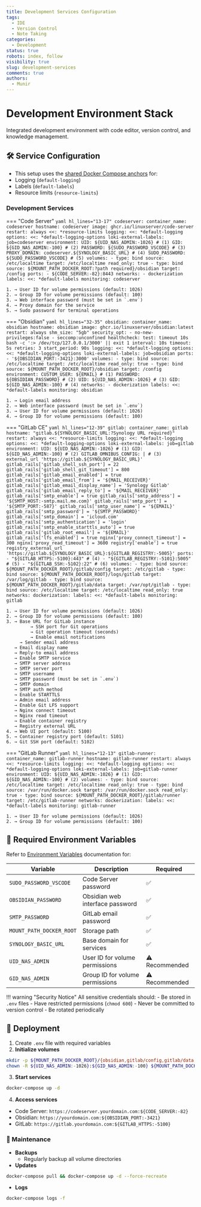 ```yaml
---
title: Development Services Configuration
tags:
  - IDE
  - Version Control
  - Note Taking
categories:
  - Development
status: true
robots: index, follow
visibility: true
slug: development-services
comments: true
authors:
  - Munir
---
```


# Development Environment Stack

Integrated development environment with code editor, version control, and knowledge management.

## 🛠️ Service Configuration

- This setup uses the [shared Docker Compose anchors](../../global/sharedConfig.md) for:
- Logging (`default-logging`)
- Labels (`default-labels`)
- Resource limits (`resource-limits`)

### Development Services

=== "Code Server"
    ```yaml hl_lines="13-17"
    codeserver:
      container_name: codeserver
      hostname: codeserver
      image: ghcr.io/linuxserver/code-server
      restart: always
      <<: *resource-limits
      logging:
        <<: *default-logging
        options:
          <<: *default-logging-options
          loki-external-labels: job=codeserver
      environment:
        UID: ${UID_NAS_ADMIN:-1026} # (1)
        GID: ${GID_NAS_ADMIN:-100} # (2)
        PASSWORD: ${SUDO_PASSWORD_VSCODE} # (3)
        PROXY_DOMAIN: codeserver.${SYNOLOGY_BASIC_URL} # (4)
        SUDO_PASSWORD: ${SUDO_PASSWORD_VSCODE} # (5)
      volumes:
        - type: bind
          source: /etc/localtime
          target: /etc/localtime
          read_only: true
        - type: bind
          source: ${MOUNT_PATH_DOCKER_ROOT:?path required}/obsidian
          target: /config
      ports:
        - ${CODE_SERVER:-82}:8443
      networks:
        - dockerization
      labels:
        <<: *default-labels
        monitoring: codeserver
    ```

    1. → User ID for volume permissions (default: 1026)
    2. → Group ID for volume permissions (default: 100)
    3. → Web interface password (must be set in `.env`)
    4. → Proxy domain for the service
    5. → Sudo password for terminal operations

=== "Obsidian"
    ```yaml hl_lines="32-35"
    obsidian:
      container_name: obsidian
      hostname: obsidian
      image: ghcr.io/linuxserver/obsidian:latest
      restart: always
      shm_size: "5gb"
      security_opt:
        - no-new-privileges:false
        - seccomp:unconfined
      healthcheck:
        test: timeout 10s bash -c ':> /dev/tcp/127.0.0.1/3000' || exit 1
        interval: 10s
        timeout: 5s
        retries: 3
        start_period: 90s
      logging:
        <<: *default-logging
        options:
          <<: *default-logging-options
          loki-external-labels: job=obsidian
      ports:
        - '${OBSIDIAN_PORT:-3421}:3000'
      volumes:
        - type: bind
          source: /etc/localtime
          target: /etc/localtime
          read_only: true
        - type: bind
          source: ${MOUNT_PATH_DOCKER_ROOT}/obsidian
          target: /config
      environment:
        CUSTOM_USER: ${EMAIL} # (1)
        PASSWORD: ${OBSIDIAN_PASSWORD} # (2)
        UID: ${UID_NAS_ADMIN:-1026} # (3)
        GID: ${GID_NAS_ADMIN:-100} # (4)
      networks:
        - dockerization
      labels:
        <<: *default-labels
        monitoring: obsidian
    ```

    1. → Login email address
    2. → Web interface password (must be set in `.env`)
    3. → User ID for volume permissions (default: 1026)
    4. → Group ID for volume permissions (default: 100)

=== "GitLab CE"
    ```yaml hl_lines="12-39"
    gitlab:
      container_name: gitlab
      hostname: "gitlab.${SYNOLOGY_BASIC_URL:?Synology URL required}"
      restart: always
      <<: *resource-limits
      logging:
        <<: *default-logging
        options:
          <<: *default-logging-options
          loki-external-labels: job=gitlab
      environment:
        UID: ${UID_NAS_ADMIN:-1026} # (1)
        GID: ${GID_NAS_ADMIN:-100} # (2)
        GITLAB_OMNIBUS_CONFIG: | # (3)
          external_url 'https://gitlab.${SYNOLOGY_BASIC_URL}'
          gitlab_rails['gitlab_shell_ssh_port'] = 22
          gitlab_rails['gitlab_shell_git_timeout'] = 800
          gitlab_rails['gitlab_email_enabled'] = true
          gitlab_rails['gitlab_email_from'] = '${MAIL_RECEIVER}'
          gitlab_rails['gitlab_email_display_name'] = 'Synology Gitlab'
          gitlab_rails['gitlab_email_reply_to'] = '${MAIL_RECEIVER}'
          gitlab_rails['smtp_enable'] = true
          gitlab_rails['smtp_address'] = '${SMTP_HOST:-smtp.mail.me.com}'
          gitlab_rails['smtp_port'] = '${SMTP_PORT:-587}'
          gitlab_rails['smtp_user_name'] = '${EMAIL}'
          gitlab_rails['smtp_password'] = '${SMTP_PASSWORD}'
          gitlab_rails['smtp_domain'] = 'icloud.com'
          gitlab_rails['smtp_authentication'] = 'login'
          gitlab_rails['smtp_enable_starttls_auto'] = true
          gitlab_rails['gitlab_root_email'] = '${EMAIL}'
          gitlab_rails['lfs_enabled'] = true
          nginx['proxy_connect_timeout'] = 300
          nginx['proxy_read_timeout'] = 3600
          registry['enable'] = true
          registry_external_url 'https://gitlab.${SYNOLOGY_BASIC_URL}:${GITLAB_REGISTRY:-5005}'
      ports:
        - "${GITLAB_HTTPS:-5100}:443" # (4)
        - "${GITLAB_REGISTRY:-5101}:5005" # (5)
        - "${GITLAB_SSH:-5102}:22" # (6)
      volumes:
        - type: bind
          source: ${MOUNT_PATH_DOCKER_ROOT}/gitlab/config
          target: /etc/gitlab
        - type: bind
          source: ${MOUNT_PATH_DOCKER_ROOT}/logs/gitlab
          target: /var/log/gitlab
        - type: bind
          source: ${MOUNT_PATH_DOCKER_ROOT}/gitlab/data
          target: /var/opt/gitlab
        - type: bind
          source: /etc/localtime
          target: /etc/localtime
          read_only: true
      networks:
        dockerization:
      labels:
        <<: *default-labels
        monitoring: gitlab
    ```

    1. → User ID for volume permissions (default: 1026)
    2. → Group ID for volume permissions (default: 100)
    3. → Base URL for GitLab instance
			 → SSH port for Git operations
		 	 → Git operation timeout (seconds)
			 → Enable email notifications
    	 → Sender email address
       → Email display name
       → Reply-to email address
       → Enable SMTP service
       → SMTP server address
       → SMTP server port
       → SMTP username
       → SMTP password (must be set in `.env`)
       → SMTP domain
       → SMTP auth method
       → Enable STARTTLS
       → Admin email address
       → Enable Git LFS support
       → Nginx connect timeout
       → Nginx read timeout
       → Enable container registry
       → Registry external URL
    4. → Web UI port (default: 5100)
    5. → Container registry port (default: 5101)
    6. → Git SSH port (default: 5102)

=== "GitLab Runner"
    ```yaml hl_lines="12-13"
    gitlab-runner:
      container_name: gitlab-runner
      hostname: gitlab-runner
      restart: always
      <<: *resource-limits
      logging:
        <<: *default-logging
        options:
          <<: *default-logging-options
          loki-external-labels: job=gitlab-runner
      environment:
        UID: ${UID_NAS_ADMIN:-1026} # (1)
        GID: ${GID_NAS_ADMIN:-100} # (2)
      volumes:
        - type: bind
          source: /etc/localtime
          target: /etc/localtime
          read_only: true
        - type: bind
          source: /var/run/docker.sock
          target: /var/run/docker.sock
          read_only: true
        - type: bind
          source: ${MOUNT_PATH_DOCKER_ROOT}/gitlab/runner
          target: /etc/gitlab-runner
      networks:
        dockerization:
      labels:
        <<: *default-labels
        monitoring: gitlab-runner
    ```

    1. → User ID for volume permissions (default: 1026)
    2. → Group ID for volume permissions (default: 100)

## 🔐 Required Environment Variables

Refer to [Environment Variables](../../global/index.md) documentation for:

| Variable | Description | Required |
|----------|-------------|----------|
| `SUDO_PASSWORD_VSCODE` | Code Server password | ✅ |
| `OBSIDIAN_PASSWORD` | Obsidian web interface password | ✅ |
| `SMTP_PASSWORD` | GitLab email password | ✅ |
| `MOUNT_PATH_DOCKER_ROOT` | Storage path | ✅ |
| `SYNOLOGY_BASIC_URL` | Base domain for services | ✅ |
| `UID_NAS_ADMIN` | User ID for volume permissions | ⚠️ Recommended |
| `GID_NAS_ADMIN` | Group ID for volume permissions | ⚠️ Recommended |

!!! warning "Security Notice"
    All sensitive credentials should:
    - Be stored in `.env` files
    - Have restricted permissions (`chmod 600`)
    - Never be committed to version control
    - Be rotated periodically

## 🚀 Deployment

1. Create `.env` file with required variables
2. **Initialize volumes**
```bash
mkdir -p ${MOUNT_PATH_DOCKER_ROOT}/{obsidian,gitlab/config,gitlab/data,gitlab/runner,logs/gitlab}
chown -R ${UID_NAS_ADMIN:-1026}:${GID_NAS_ADMIN:-100} ${MOUNT_PATH_DOCKER_ROOT}
```
3. **Start services**
```bash
docker-compose up -d
```
4. **Access services**
- Code Server: `https://codeserver.yourdomain.com:${CODE_SERVER:-82}`
- Obsidian: `https://yourdomain.com:${OBSIDIAN_PORT:-3421}`
- GitLab: `https://gitlab.yourdomain.com:${GITLAB_HTTPS:-5100}`

### 🔄 Maintenance

- **Backups**
	- Regularly backup all volume directories
- **Updates**
```bash
docker-compose pull && docker-compose up -d --force-recreate
```
- **Logs**
```bash
docker-compose logs -f
```
